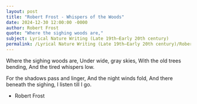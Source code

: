 ```yaml
---
layout: post
title: "Robert Frost - Whispers of the Woods"
date: 2024-12-30 12:00:00 -0000
author: Robert Frost
quote: "Where the sighing woods are,"
subject: Lyrical Nature Writing (Late 19th–Early 20th century)
permalink: /Lyrical Nature Writing (Late 19th–Early 20th century)/Robert Frost/Robert Frost - Whispers of the Woods
---
```


Where the sighing woods are,
Under wide, gray skies,
With the old trees bending,
And the tired whispers low.

For the shadows pass and linger,
And the night winds fold,
And there beneath the sighing,
I listen till I go.

- Robert Frost
